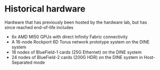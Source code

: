 # Historical hardware

Hardware that has previously been hosted by the hardware lab, but has since reached end-of-life includes

- 6x AMD MI50 GPUs with direct Infinity Fabric connectivity
- A 16-node Rockport 6D Torus network prototype system on the DINE system
- 16 nodes of BlueField-1 cards (25G Ethernet) on the DINE system
- 24 nodes of BlueField-2 cards (200G HDR) on the DINE system in Host-Separated mode
